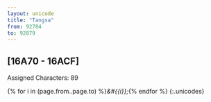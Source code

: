 ```yaml
---
layout: unicode
title: "Tangsa"
from: 92784
to: 92879
---
```


## 	[16A70 - 16ACF]

Assigned Characters: 89

{% for i in (page.from..page.to) %}<i>&#{{i}};</i>{% endfor %}
{:.unicodes}
